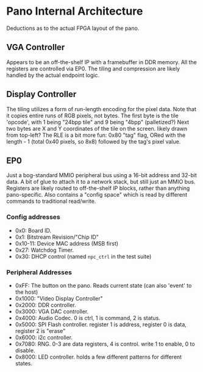 # Pano Internal Architecture
Deductions as to the actual FPGA layout of the pano.

## VGA Controller
Appears to be an off-the-shelf IP with a framebuffer in DDR memory.
All the registers are controlled via EP0.
The tiling and compression are likely handled by the actual endpoint logic.

## Display Controller
The tiling utilizes a form of run-length encoding for the pixel data.
Note that it copies entire runs of RGB pixels, not bytes.
The first byte is the tile 'opcode', with 1 being "24bpp tile" and 9 being "4bpp" (palletized?)
Next two bytes are X and Y coordinates of the tile on the screen. likely drawn from top-left?
The RLE is a bit more fun: 0x80 "tag" flag, ORed with the length - 1 (total 0x40 pixels, so 8x8)
followed by the tag's pixel value.

## EP0
Just a bog-standard MMIO peripheral bus using a 16-bit address and 32-bit data.
A bit of glue to attach it to a network stack, but still just an MMIO bus.
Registers are likely routed to off-the-shelf IP blocks, rather than anything pano-specific.
Also contains a "config space" which is read by different commands to traditional read/write.

### Config addresses
* 0x0: Board ID.
* 0x1: Bitstream Revision/"Chip ID"
* 0x10-11: Device MAC address (MSB first)
* 0x27: Watchdog Timer.
* 0x30: DHCP control (named `npc_ctrl` in the test suite)

### Peripheral Addresses
* 0xFF: The button on the pano. Reads current state (can also 'event' to the host)
* 0x1000: "Video Display Controller"
* 0x2000: DDR controller.
* 0x3000: VGA DAC controller.
* 0x4000: Audio Codec. 0 is ctrl, 1 is command, 2 is status.
* 0x5000: SPI Flash controller. register 1 is address, register 0 is data, register 2 is "erase"
* 0x6000: i2c controller.
* 0x7080: RNG. 0-3 are data registers, 4 is control. write 1 to enable, 0 to disable.
* 0x8000: LED controller. holds a few different patterns for different states.
